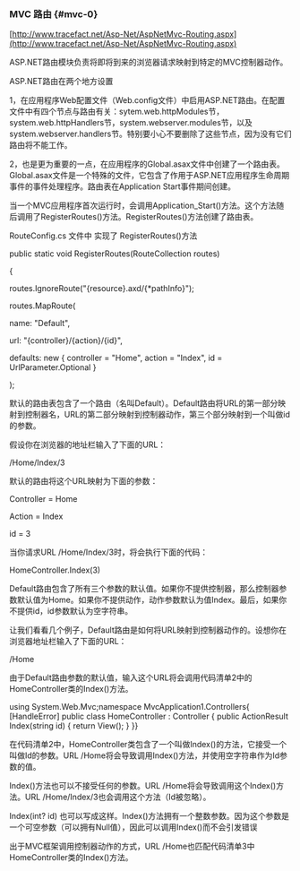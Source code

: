 ### MVC 路由 {#mvc-0}

[http://www.tracefact.net/Asp-Net/AspNetMvc-Routing.aspx](http://www.tracefact.net/Asp-Net/AspNetMvc-Routing.aspx)

ASP.NET路由模块负责将即将到来的浏览器请求映射到特定的MVC控制器动作。

ASP.NET路由在两个地方设置

1，在应用程序Web配置文件（Web.config文件）中启用ASP.NET路由。在配置文件中有四个节点与路由有关：sytem.web.httpModules节，system.web.httpHandlers节，system.webserver.modules节，以及system.webserver.handlers节。特别要小心不要删除了这些节点，因为没有它们路由将不能工作。

2，也是更为重要的一点，在应用程序的Global.asax文件中创建了一个路由表。Global.asax文件是一个特殊的文件，它包含了作用于ASP.NET应用程序生命周期事件的事件处理程序。路由表在Application Start事件期间创建。

当一个MVC应用程序首次运行时，会调用Application\_Start\(\)方法。这个方法随后调用了RegisterRoutes\(\)方法。RegisterRoutes\(\)方法创建了路由表。

RouteConfig.cs 文件中 实现了 RegisterRoutes\(\)方法

public static void RegisterRoutes\(RouteCollection routes\)

{

routes.IgnoreRoute\("{resource}.axd/{\*pathInfo}"\);

routes.MapRoute\(

name: "Default",

url: "{controller}/{action}/{id}",

defaults: new { controller = "Home", action = "Index", id = UrlParameter.Optional }

\);

默认的路由表包含了一个路由（名叫Default）。Default路由将URL的第一部分映射到控制器名，URL的第二部分映射到控制器动作，第三个部分映射到一个叫做id的参数。

假设你在浏览器的地址栏输入了下面的URL：

/Home/Index/3

默认的路由将这个URL映射为下面的参数：

Controller = Home

Action = Index

id = 3

当你请求URL /Home/Index/3时，将会执行下面的代码：

HomeController.Index\(3\)

Default路由包含了所有三个参数的默认值。如果你不提供控制器，那么控制器参数默认值为Home。如果你不提供动作，动作参数默认为值Index。最后，如果你不提供id，id参数默认为空字符串。

让我们看看几个例子，Default路由是如何将URL映射到控制器动作的。设想你在浏览器地址栏输入了下面的URL：

/Home

由于Default路由参数的默认值，输入这个URL将会调用代码清单2中的HomeController类的Index\(\)方法。

using System.Web.Mvc;namespace MvcApplication1.Controllers{    \[HandleError\]    public class HomeController : Controller    {        public ActionResult Index\(string id\)        {            return View\(\);        }    }}

在代码清单2中，HomeController类包含了一个叫做Index\(\)的方法，它接受一个叫做Id的参数。URL /Home将会导致调用Index\(\)方法，并使用空字符串作为Id参数的值。

Index\(\)方法也可以不接受任何的参数。URL /Home将会导致调用这个Index\(\)方法。URL /Home/Index/3也会调用这个方法（Id被忽略）。

Index\(int? id\) 也可以写成这样。Index\(\)方法拥有一个整数参数。因为这个参数是一个可空参数（可以拥有Null值），因此可以调用Index\(\)而不会引发错误

出于MVC框架调用控制器动作的方式，URL /Home也匹配代码清单3中HomeController类的Index\(\)方法。

